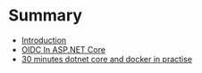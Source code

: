 # Summary

* [Introduction](README.md)
* [OIDC In ASP.NET Core](chapter1.md)
* [30 minutes dotnet core and docker in practise](30-minutes-dotnet-core-and-docker-in-practise.md)

